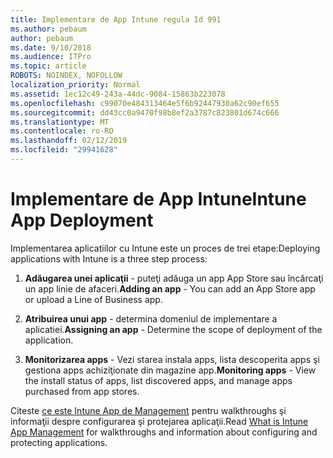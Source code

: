 ```yaml
---
title: Implementare de App Intune regula Id 991
ms.author: pebaum
author: pebaum
ms.date: 9/10/2018
ms.audience: ITPro
ms.topic: article
ROBOTS: NOINDEX, NOFOLLOW
localization_priority: Normal
ms.assetid: 1ec12c49-243a-44dc-9084-15863b223078
ms.openlocfilehash: c99070e484313464e5f6b92447930a62c90ef655
ms.sourcegitcommit: dd43cc0a9470f98b8ef2a3787c823801d674c666
ms.translationtype: MT
ms.contentlocale: ro-RO
ms.lasthandoff: 02/12/2019
ms.locfileid: "29941628"
---
```

# <a name="intune-app-deployment"></a><span data-ttu-id="3e6eb-102">Implementare de App Intune</span><span class="sxs-lookup"><span data-stu-id="3e6eb-102">Intune App Deployment</span></span>

<span data-ttu-id="3e6eb-103">Implementarea aplicatiilor cu Intune este un proces de trei etape:</span><span class="sxs-lookup"><span data-stu-id="3e6eb-103">Deploying applications with Intune is a three step process:</span></span>
  
1. <span data-ttu-id="3e6eb-104">**Adăugarea unei aplicaţii** - puteţi adăuga un app App Store sau încărcaţi un app linie de afaceri.</span><span class="sxs-lookup"><span data-stu-id="3e6eb-104">**Adding an app** - You can add an App Store app or upload a Line of Business app.</span></span> 
    
2. <span data-ttu-id="3e6eb-105">**Atribuirea unui app** - determina domeniul de implementare a aplicatiei.</span><span class="sxs-lookup"><span data-stu-id="3e6eb-105">**Assigning an app** - Determine the scope of deployment of the application.</span></span> 
    
3. <span data-ttu-id="3e6eb-106">**Monitorizarea apps** - Vezi starea instala apps, lista descoperita apps şi gestiona apps achiziţionate din magazine app.</span><span class="sxs-lookup"><span data-stu-id="3e6eb-106">**Monitoring apps** - View the install status of apps, list discovered apps, and manage apps purchased from app stores.</span></span> 
    
<span data-ttu-id="3e6eb-107">Citeste [ce este Intune App de Management](https://docs.microsoft.com/intune/app-management) pentru walkthroughs şi informaţii despre configurarea şi protejarea aplicaţii.</span><span class="sxs-lookup"><span data-stu-id="3e6eb-107">Read [What is Intune App Management](https://docs.microsoft.com/intune/app-management) for walkthroughs and information about configuring and protecting applications.</span></span> 
  

